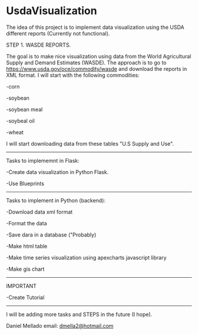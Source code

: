 # UsdaVisualization
The idea of this project is to implement data visualization using the USDA different reports (Currently not functional).


STEP 1. WASDE REPORTS.

The goal is to make nice visualization using data from the World Agricultural Supply and Demand Estimates (WASDE).
The approach is to go to https://www.usda.gov/oce/commodity/wasde and download the reports in XML format.
I will start with the following commodities:

-corn

-soybean

-soybean meal

-soybeal oil

-wheat

I will start downloading data from these tables "U.S Supply and Use".

--------------------------------
Tasks to implememnt in Flask:

-Create data visualization in Python Flask.

-Use Blueprints

--------------------------------------
Tasks to implement in Python (backend):

-Download data xml format

-Format the data

-Save dara in a database ("Probably)

-Make html table

-Make time series visualization using apexcharts javascript library

-Make gis chart

----------------------------------
IMPORTANT

-Create Tutorial

-------------------------------------
I will be adding more tasks and STEPS in the future (I hope).


Daniel Mellado
email: dmella2@hotmail.com
